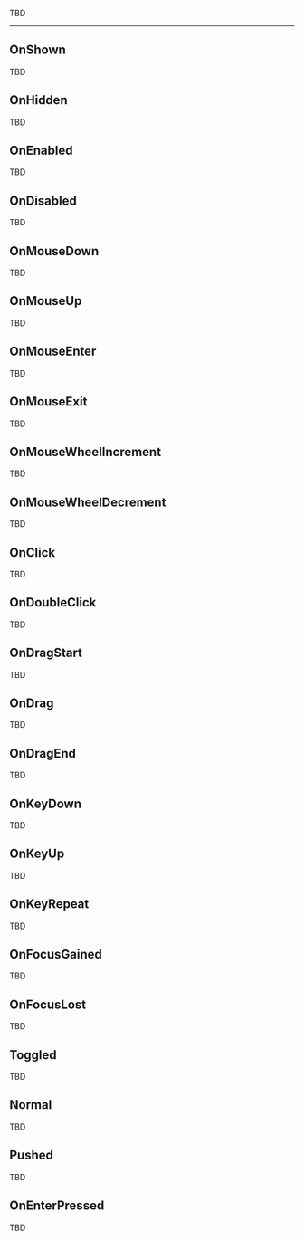 TBD

___

## OnShown

TBD

## OnHidden

TBD

## OnEnabled

TBD

## OnDisabled

TBD

## OnMouseDown

TBD

## OnMouseUp

TBD

## OnMouseEnter

TBD

## OnMouseExit

TBD

## OnMouseWheelIncrement

TBD

## OnMouseWheelDecrement

TBD

## OnClick

TBD

## OnDoubleClick

TBD

## OnDragStart

TBD

## OnDrag

TBD

## OnDragEnd

TBD

## OnKeyDown

TBD

## OnKeyUp

TBD

## OnKeyRepeat

TBD

## OnFocusGained

TBD

## OnFocusLost

TBD

## Toggled

TBD

## Normal

TBD

## Pushed

TBD

## OnEnterPressed

TBD